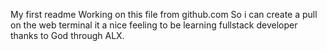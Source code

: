 My first readme
Working on this file from github.com 
So i can create a pull on the web terminal
it a nice feeling to  be learning fullstack developer
thanks to God through ALX.
